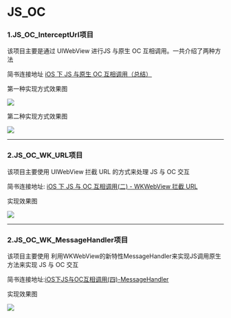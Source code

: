# JS_OC
### **1.JS_OC_InterceptUrl项目**
该项目主要是通过 UIWebView 进行JS 与原生 OC 互相调用。一共介绍了两种方法

简书连接地址 [iOS 下 JS 与原生 OC 互相调用（总结）](https://www.jianshu.com/p/064bc5fee23e)

第一种实现方式效果图
<div dlign=center><img src="https://github.com/chenshuangsmart/JS_OC/blob/master/js_oc_interceptUrl.gif"></div>

第二种实现方式效果图
<div dlign=center><img src="https://github.com/chenshuangsmart/JS_OC/blob/master/js_oc_javaScriptCore.gif"></div>

---
### **2.JS_OC_WK_URL项目**
该项目主要使用 UIWebView 拦截 URL 的方式来处理 JS 与 OC 交互

简书连接地址: [iOS 下 JS 与 OC 互相调用(二) - WKWebView 拦截 URL](https://www.jianshu.com/p/31c984ee4397)

实现效果图
<div dlign=center><img src="https://github.com/chenshuangsmart/JS_OC/blob/master/JS_OC_WK_URL.gif"></div>

---
### **2.JS_OC_WK_MessageHandler项目**
该项目主要使用 利用WKWebView的新特性MessageHandler来实现JS调用原生方法来实现 JS 与 OC 交互

简书连接地址:[iOS下JS与OC互相调用(四)-MessageHandler](https://www.jianshu.com/p/01a9bd8cae2d)

实现效果图
<div dlign=center><img src="https://github.com/chenshuangsmart/JS_OC/blob/master/JS_OC_WK_MessageHandler.gif"></div>
